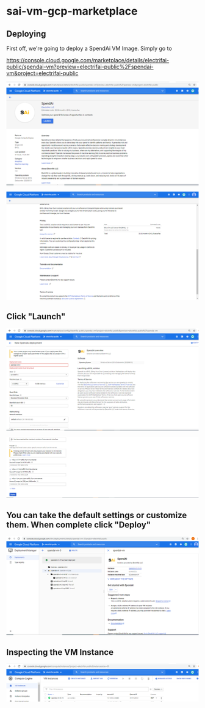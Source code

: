 # sai-vm-gcp-marketplace

## Deploying

First off, we're going to deploy a SpendAi VM Image. Simply go to

https://console.cloud.google.com/marketplace/details/electrifai-public/spendai-vm?preview=electrifai-public%2Fspendai-vm&project=electrifai-public

![](./img/deploy1.png)

![](./img/deploy2.png)

## Click "Launch"

![](./img/launch1.png)

![](./img/launch2.png)

## You can take the default settings or customize them. When complete click "Deploy"

![](./img/deploy3.png)

## Inspecting the VM Instance

![](./img/inspect.png)
